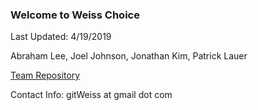 ### Welcome to Weiss Choice

Last Updated: 4/19/2019

Abraham Lee, Joel Johnson, Jonathan Kim, Patrick Lauer

[Team Repository](https://drive.google.com/drive/u/0/folders/1w7Ynxx7uKGIyUjK8C9MEWDrsY28cKqL0)

Contact Info: gitWeiss at gmail dot com
